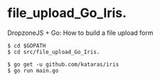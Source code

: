 # file_upload_Go_Iris.
DropzoneJS + Go: How to build a file upload form


```
$ cd $GOPATH
$ cd src/file_upload_Go_Iris.

```

```
$ go get -u github.com/kataras/iris
$ go run main.go
```


